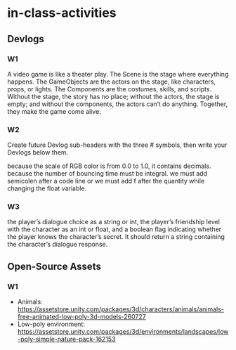 # in-class-activities
## Devlogs
### W1
A video game is like a theater play. The Scene is the stage where everything happens. The GameObjects are the actors on the stage, like characters, props, or lights. The Components are the costumes, skills, and scripts. Without the stage, the story has no place; without the actors, the stage is empty; and without the components, the actors can’t do anything. Together, they make the game come alive.
### W2
Create future Devlog sub-headers with the three # symbols, then write your Devlogs below them.

because the scale of RGB color is from 0.0 to 1.0, it contains decimals.
because the number of bouncing time must be integral.
we must add semicolen after a code line or we must add f after the quantity while changing the float variable.
### W3
the player’s dialogue choice as a string or int, the player’s friendship level with the character as an int or float, and a boolean flag indicating whether the player knows the character’s secret. It should return a string containing the character’s dialogue response.
## Open-Source Assets
### W1
- Animals: https://assetstore.unity.com/packages/3d/characters/animals/animals-free-animated-low-poly-3d-models-260727 
- Low-poly environment: https://assetstore.unity.com/packages/3d/environments/landscapes/low-poly-simple-nature-pack-162153 
